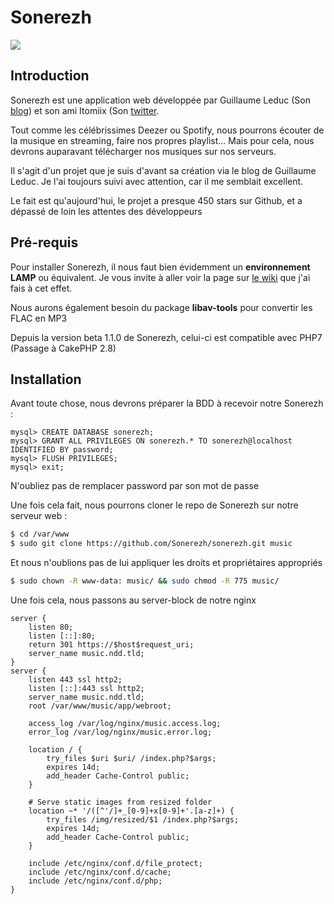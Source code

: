 # Sonerezh

![](/sonerezh.png)

## Introduction

Sonerezh est une application web développée par Guillaume Leduc (Son
[blog](https://www.guillaume-leduc.fr/)) et son ami Itomiix (Son
[twitter](https://twitter.com/itomiix).

Tout comme les célébrissimes Deezer ou Spotify, nous pourrons écouter de
la musique en streaming, faire nos propres playlist... Mais pour cela,
nous devrons auparavant télécharger nos musiques sur nos serveurs.

Il s'agit d'un projet que je suis d'avant sa création via le blog de
Guillaume Leduc. Je l'ai toujours suivi avec attention, car il me
semblait excellent.

Le fait est qu'aujourd'hui, le projet a presque 450 stars sur Github,
et a dépassé de loin les attentes des développeurs

## Pré-requis

Pour installer Sonerezh, il nous faut bien évidemment un **environnement
LAMP** ou équivalent. Je vous invite à aller voir la page sur [le
wiki](/linux/hosting/lemp/installation) que j'ai fais à cet effet.

Nous aurons également besoin du package **libav-tools** pour convertir
les FLAC en MP3

Depuis la version beta 1.1.0 de Sonerezh, celui-ci est compatible avec
PHP7 (Passage à CakePHP 2.8)

## Installation

Avant toute chose, nous devrons préparer la BDD à recevoir notre
Sonerezh :

```mysql
mysql> CREATE DATABASE sonerezh;
mysql> GRANT ALL PRIVILEGES ON sonerezh.* TO sonerezh@localhost IDENTIFIED BY password;
mysql> FLUSH PRIVILEGES;
mysql> exit;
```

N'oubliez pas de remplacer password par son mot de passe

Une fois cela fait, nous pourrons cloner le repo de Sonerezh sur notre
serveur web :

```bash
$ cd /var/www
$ sudo git clone https://github.com/Sonerezh/sonerezh.git music
```

Et nous n'oublions pas de lui appliquer les droits et propriétaires
appropriés

```bash
$ sudo chown -R www-data: music/ && sudo chmod -R 775 music/
```

Une fois cela, nous passons au server-block de notre nginx

```nginx
server {
    listen 80;
    listen [::]:80;
    return 301 https://$host$request_uri;
    server_name music.ndd.tld;
}
server {
    listen 443 ssl http2;
    listen [::]:443 ssl http2;
    server_name music.ndd.tld;
    root /var/www/music/app/webroot;

    access_log /var/log/nginx/music.access.log;
    error_log /var/log/nginx/music.error.log;

    location / {
        try_files $uri $uri/ /index.php?$args;
        expires 14d;
        add_header Cache-Control public;
    }

    # Serve static images from resized folder
    location ~* '/([^'/]+_[0-9]+x[0-9]+'.[a-z]+) {
        try_files /img/resized/$1 /index.php?$args;
        expires 14d;
        add_header Cache-Control public;
    }

    include /etc/nginx/conf.d/file_protect;
    include /etc/nginx/conf.d/cache;
    include /etc/nginx/conf.d/php;
}
```
